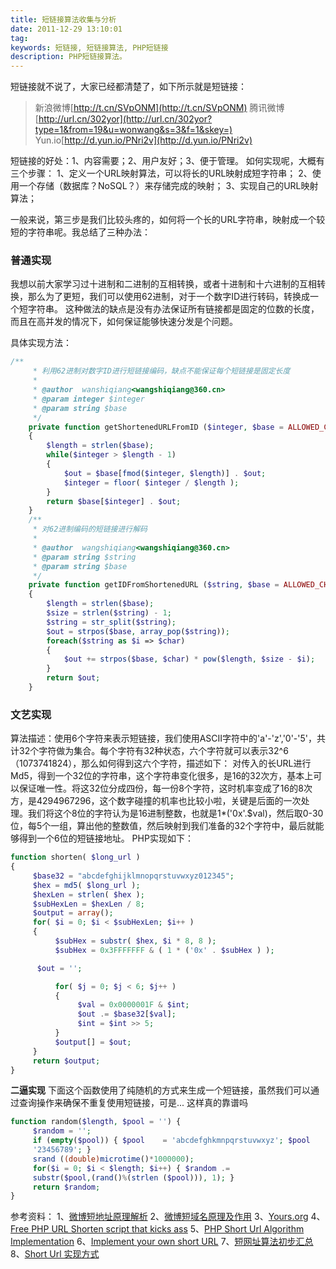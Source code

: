 ```yaml
---
title: 短链接算法收集与分析
date: 2011-12-29 13:10:01
tag: 
keywords: 短链接, 短链接算法, PHP短链接
description: PHP短链接算法。
---
```


短链接就不说了，大家已经都清楚了，如下所示就是短链接：
> 新浪微博[http://t.cn/SVpONM](http://t.cn/SVpONM)
腾讯微博[http://url.cn/302yor](http://url.cn/302yor?type=1&from=19&u=wonwang&s=3&f=1&skey=)
Yun.io[http://d.yun.io/PNri2v](http://d.yun.io/PNri2v)

短链接的好处：1、内容需要；2、用户友好；3、便于管理。
如何实现呢，大概有三个步骤：
1、定义一个URL映射算法，可以将长的URL映射成短字符串；
2、使用一个存储（数据库？NoSQL？）来存储完成的映射；
3、实现自己的URL映射算法；

一般来说，第三步是我们比较头疼的，如何将一个长的URL字符串，映射成一个较短的字符串呢。我总结了三种办法：

### **普通实现**

我想以前大家学习过十进制和二进制的互相转换，或者十进制和十六进制的互相转换，那么为了更短，我们可以使用62进制，对于一个数字ID进行转码，转换成一个短字符串。
这种做法的缺点是没有办法保证所有链接都是固定的位数的长度，而且在高并发的情况下，如何保证能够快速分发是个问题。

具体实现方法：

```php
/** 
     * 利用62进制对数字ID进行短链接编码，缺点不能保证每个短链接是固定长度 
     * 
     * @author  wanshiqiang<wangshiqiang@360.cn> 
     * @param integer $integer 
     * @param string $base 
     */ 
    private function getShortenedURLFromID ($integer, $base = ALLOWED_CHARS) 
    {   
        $length = strlen($base); 
        while($integer > $length - 1) 
        {   
            $out = $base[fmod($integer, $length)] . $out; 
            $integer = floor( $integer / $length ); 
        }   
        return $base[$integer] . $out; 
    }   
    /** 
     * 对62进制编码的短链接进行解码 
     * 
     * @author  wangshiqiang<wangshiqiang@360.cn> 
     * @param string $string 
     * @param string $base 
     */ 
    private function getIDFromShortenedURL ($string, $base = ALLOWED_CHARS) 
    {   
        $length = strlen($base); 
        $size = strlen($string) - 1; 
        $string = str_split($string); 
        $out = strpos($base, array_pop($string)); 
        foreach($string as $i => $char) 
        {   
            $out += strpos($base, $char) * pow($length, $size - $i); 
        }   
        return $out; 
    }
```

### **文艺实现**

算法描述：使用6个字符来表示短链接，我们使用ASCII字符中的'a'-'z','0'-'5'，共计32个字符做为集合。每个字符有32种状态，六个字符就可以表示32^6（1073741824），那么如何得到这六个字符，描述如下：
对传入的长URL进行Md5，得到一个32位的字符串，这个字符串变化很多，是16的32次方，基本上可以保证唯一性。将这32位分成四份，每一份8个字符，这时机率变成了16的8次方，是4294967296，这个数字碰撞的机率也比较小啦，关键是后面的一次处理。我们将这个8位的字符认为是16进制整数，也就是1*('0x'.$val)，然后取0-30位，每5个一组，算出他的整数值，然后映射到我们准备的32个字符中，最后就能够得到一个6位的短链接地址。
PHP实现如下：

```php
function shorten( $long_url ) 
{ 
     $base32 = "abcdefghijklmnopqrstuvwxyz012345"; 
     $hex = md5( $long_url ); 
     $hexLen = strlen( $hex ); 
     $subHexLen = $hexLen / 8; 
     $output = array(); 
     for( $i = 0; $i < $subHexLen; $i++ ) 
     { 
          $subHex = substr( $hex, $i * 8, 8 ); 
          $subHex = 0x3FFFFFFF & ( 1 * ('0x' . $subHex ) );

　　　 $out = ''; 

          for( $j = 0; $j < 6; $j++ ) 
          { 
               $val = 0x0000001F & $int; 
               $out .= $base32[$val]; 
               $int = $int >> 5; 
          } 
          $output[] = $out; 
     } 
     return $output; 
}
```

**二逼实现**
下面这个函数使用了纯随机的方式来生成一个短链接，虽然我们可以通过查询操作来确保不重复使用短链接，可是... 这样真的靠谱吗

```php
function random($length, $pool = '') { 
     $random = ''; 
     if (empty($pool)) { $pool    = 'abcdefghkmnpqrstuvwxyz'; $pool   .= 
     '23456789'; } 
     srand ((double)microtime()*1000000); 
     for($i = 0; $i < $length; $i++) { $random .= 
     substr($pool,(rand()%(strlen ($pool))), 1); } 
     return $random; 
}
```

参考资料：
1、[微博短地址原理解析](http://qn-lf.iteye.com/blog/1084516)
2、[微博短域名原理及作用](http://www.iteye.com/topic/973365?page=2)
3、[Yours.org](http://code.google.com/p/yourls/downloads/list)
4、[Free PHP URL Shorten script that kicks ass](http://briancray.com/2009/08/26/free-php-url-shortener-script/)
5、[PHP Short Url Algorithm Implementation](http://www.snippetit.com/2009/04/php-short-url-algorithm-implementation/)
6、[Implement your own short URL](http://www.snippetit.com/2008/10/implement-your-own-short-url/)
7、[短网址算法初步汇总](http://hi.baidu.com/jok607/blog/item/a2258b25ce28827a35a80f6b.html)
8、[Short Url 实现方式](http://i.laoer.com/short-url.html)